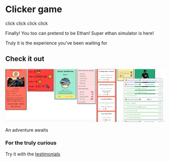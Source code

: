 # Clicker game

click click click click

Finally! You too can pretend to be Ethan! Super ethan simulator is here!

Truly it is the experience you've been waiting for

## Check it out
![](./screenshot.png)

An adventure awaits

### For the truly curious

Try it with the [testimonials](https://sinakhalili.com/ethan.html)
